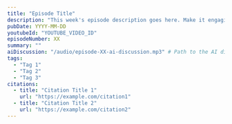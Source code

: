```yaml
---
title: "Episode Title"
description: "This week's episode description goes here. Make it engaging and informative, summarizing the main topics covered in the episode."
pubDate: YYYY-MM-DD
youtubeId: "YOUTUBE_VIDEO_ID"
episodeNumber: XX
summary: ""
aiDiscussion: "/audio/episode-XX-ai-discussion.mp3" # Path to the AI discussion audio file
tags:
  - "Tag 1"
  - "Tag 2"
  - "Tag 3"
citations:
  - title: "Citation Title 1"
    url: "https://example.com/citation1"
  - title: "Citation Title 2"
    url: "https://example.com/citation2"
---
```

